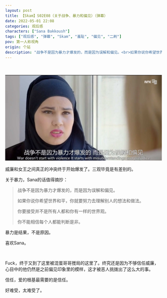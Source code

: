 ```yaml
---
layout: post
title: 【Skam】S02E08（关于战争、暴力和偏见）（弹幕）
date: 2022-05-01 22:08
categories: 观后感
characters: ["Sana Bakkoush"]
tags: ["观后感", "弹幕", "Skam", "羞耻", "偏见", "二刷"]
pov: 第一人称视角
origin: 个站
description: "战争不是因为暴力才爆发的，而是因为误解和偏见。<br>如果你说你希望世界和平，你就要努力去理解别人的想法和做法。<br>你要接受并不是所有人都和你有一样的世界观。<br>你不能相信每个人都能判断是非。<br>暴力是结果，不是原因。偏见和恐惧才是。"
---
```


<br><br>
![8-1](https://raw.githubusercontent.com/junesirius/junesirius.github.io/master/assets/images/Skam/Skam2/Skam2-8-1.png)
<br>

威廉和女王之间真正的冲突终于开始爆发了。三观毕竟是有差别的。

关于暴力，Sana的话值得摘抄：

> 战争不是因为暴力才爆发的，而是因为误解和偏见。
>
> 如果你说你希望世界和平，你就要努力去理解别人的想法和做法。
>
> 你要接受并不是所有人都和你有一样的世界观。
>
> 你不能相信每个人都能判断是非。

暴力是结果，不是原因。

喜欢Sana。

<br>

Fuck，终于又到了这里被混蛋哥哥搅局的这里了。终究还是因为不够信任威廉，心目中的他仍然是之前偏见印象里的模样，这才被恶人挑拨出了这么大的事。

信任，爱的根基最需要的是信任。

好难受，太难受了。
